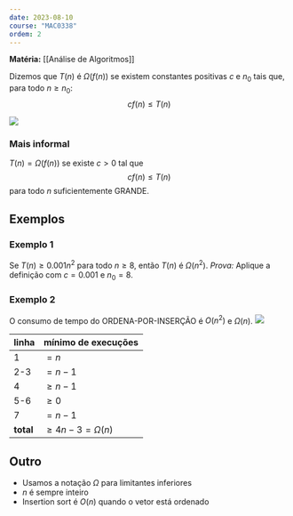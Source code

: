 ```yaml
---
date: 2023-08-10
course: "MAC0338"
ordem: 2
---
```

**Matéria:** [[Análise de Algoritmos]]

Dizemos que $T (n)$ é $Ω(f (n))$ se existem constantes positivas $c$ e $n_{0}$ tais que, para todo $n\geq n_{0}$:
$$
c f (n) ≤ T (n)
$$

![](https://i.imgur.com/oGQJ4KE.png)

### Mais informal
$T (n) = Ω(f (n))$ se existe $c > 0$ tal que
$$
c f (n) ≤ T (n)
$$
para todo $n$ suficientemente GRANDE.
## Exemplos
### Exemplo 1
Se $T (n) ≥ 0.001n^{2}$ para todo $n ≥ 8$, então $T (n)$ é $Ω(n^{2})$.
_Prova:_ Aplique a definição com $c = 0.001$ e $n_{0}=8$.

### Exemplo 2
O consumo de tempo do ORDENA-POR-INSERÇÃO é $O(n^{2})$ e $Ω(n)$.
![](https://i.imgur.com/USrMUSl.png)

| linha     | mínimo de execuções |
| --------- | ------------------- |
| 1         | $=n$                |
| 2-3       | $=n-1$              |
| 4         | $\geq n-1$          |
| 5-6       | $\geq 0$            |
| 7         | $=n-1$              |
| **total** | $\geq 4n-3=\Omega(n)$                    |

## Outro
- Usamos a notação $\Omega$ para limitantes inferiores
- $n$ é sempre inteiro
- Insertion sort é $O(n)$ quando o vetor está ordenado